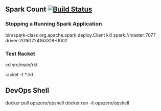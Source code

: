 ## Spark Count [![Build Status](https://travis-ci.org/cmonkey/spark-count.svg?branch=master)](https://travis-ci.org/cmonkey/spark-count)

### Stopping a Running Spark Application  

bin/spark-class org.apache.spark.deploy.Client kill spark://master:7077 driver-20161224163318-0002

### Test Racket

cd src/main/rkt 

racket -t *.rkt

## DevOps Shell

   docker pull opszero/opshell
   docker run -it opszero/opshell

